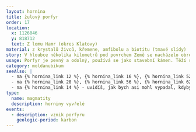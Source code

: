 ```yaml
---
layout: hornina
title: žulový porfyr
order: 17
location:
  x: 1126046
  y: 818712
  text: Z lomu Hamr (okres Klatovy)
material: z krystalů živců, křemene, amfibolu a biotitu (tmavé slídy)
story: V hloubce několika kilometrů pod povrchem Země se nacházelo obrovské množství žhavého žulového magmatu. Magma se pomalu ochlazovalo a začaly v něm růst krystaly živců a slíd, které plavaly v tavenině. Krystaly se dále zvětšovaly. Malá část magmatu pronikla podél pukliny vzhůru do nadložních pararul. Tam se magma rychle ochladilo a ze zbytku taveniny se vytvořily droboučké krystalky - vznikl porfyr. O mnoho později se díky erozi dostal na zemský povrch.
usage: Porfyr je pevný a odolný, používá se jako stavební kámen. Těží se v lomu, drtí se na menší kousky, které se pak třídí podle velikosti. Přidává se do betonových a asfaltových směsí pro stavební účely.
category: moldanubikum
seeAlso: |
  - na {% hornina_link 12 %}, {% hornina_link 16 %}, {% hornina_link 52 %} a na {% hornina_link 72 %} - uvidíš jiné typy žilných vyvřelin
  - na {% hornina_link 20 %}, {% hornina_link 56 %}, {% hornina_link 62 %} a {% hornina_link 74 %}  - uvidíš, jak bych asi vypadal, kdybych chladnul pomaleji, hodně hluboko pod zemí a měl více času na růst krystalů, moje chemické složení se totiž podobá granitu (žule)
  - na {% hornina_link 14 %} - uvidíš, jak bych asi mohl vypadal, kdyby se magma dostalo až na povrch Země - moje chemické složení se totiž podobá ryolitu
type:
  name: magmatity
  description: horniny vyvřelé
events:
  - description: vznik porfyru
    geologic-period: karbon
---
```


